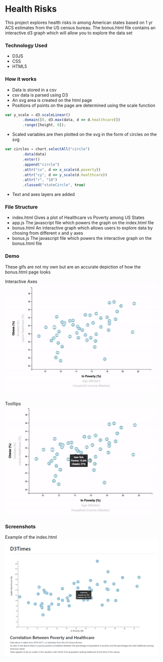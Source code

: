 # Health Risks

This project explores health risks in among American states based on 1 yr ACS estimates from the US census bureau. The bonus.html file contains an interactive d3 graph which will allow you to explore the data set

### Technology Used

- D3JS
- CSS
- HTML5

### How it works

- Data is stored in a csv
- csv data is parsed using D3
- An svg area is created on the html page
- Positions of points on the page are determined using the scale function

```javascript
var y_scale = d3.scaleLinear()
        .domain([0, d3.max(data, d => d.healthcare)])
        .range([height, 0]);
```

- Scaled variables are then plotted on the svg in the form of circles on the svg

```javascript
var circles = chart.selectAll("circle")
        .data(data)
        .enter()
        .append("circle")
        .attr("cx", d => x_scale(d.poverty))
        .attr("cy", d => y_scale(d.healthcare))
        .attr("r", "10")
        .classed("stateCircle", true)
```

- Text and axes layers are added

### File Structure

- index.html
  Gives a plot of Healthcare vs Poverty among US States
- app.js
  The javascript file which powers the graph on the index.html file
- bonus.html
  An interactive graph which allows users to explore data by chosing from different x and y axes
- bonus.js
  The javascript file which powers the interactive graph on the bonus.html file

### Demo

These gifs are not my own but are an accurate depiction of how the bonus.html page looks

Interactive Axes
![Demo of Bonus.html](D3_data_journalism/assets/images/7-animated-scatter.gif)

Tooltips
![Demo of Bonus.html](D3_data_journalism/assets/images/8-tooltip.gif)

### Screenshots

Example of the index.html
![Screen of index.html](D3_data_journalism/assets/images/ss.png)
